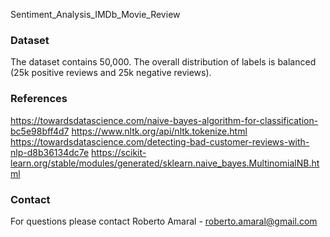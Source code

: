 Sentiment_Analysis_IMDb_Movie_Review

### Dataset
The dataset contains 50,000. The overall distribution of labels is balanced (25k positive reviews and 25k negative reviews). 

### References
https://towardsdatascience.com/naive-bayes-algorithm-for-classification-bc5e98bff4d7
https://www.nltk.org/api/nltk.tokenize.html
https://towardsdatascience.com/detecting-bad-customer-reviews-with-nlp-d8b36134dc7e
https://scikit-learn.org/stable/modules/generated/sklearn.naive_bayes.MultinomialNB.html

### Contact
For questions please contact Roberto Amaral - roberto.amaral@gmail.com
